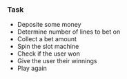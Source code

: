 ### Task
- Deposite some money
- Determine number of lines to bet on
- Collect a bet amount
- Spin the slot machine
- Check if the user won
- Give the user their winnings
- Play again